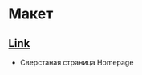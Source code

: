 # Макет  
  [Link](http://example.com/https://www.figma.com/file/DQNsry7hJixI0IxxkcBcEP/hlegal-2.1-PUBLIC "Необязательная подсказка")
---
* Сверстаная страница Homepage
